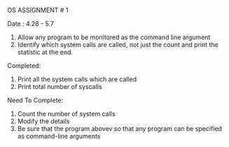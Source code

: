 OS ASSIGNMENT # 1

Date : 4.28 - 5.7


1. Allow any program to be monitored as the command line argument
2. Identify which system calls are called, not just the count and print the statistic at the end.

Completed:
  1. Print all the system calls which are called
  2. Print total number of syscalls
  
Need To Complete:
  1. Count the number of system calls
  2. Modify the details
  3. Be sure that the program abovev so that any program can be specified as command-line arguments
